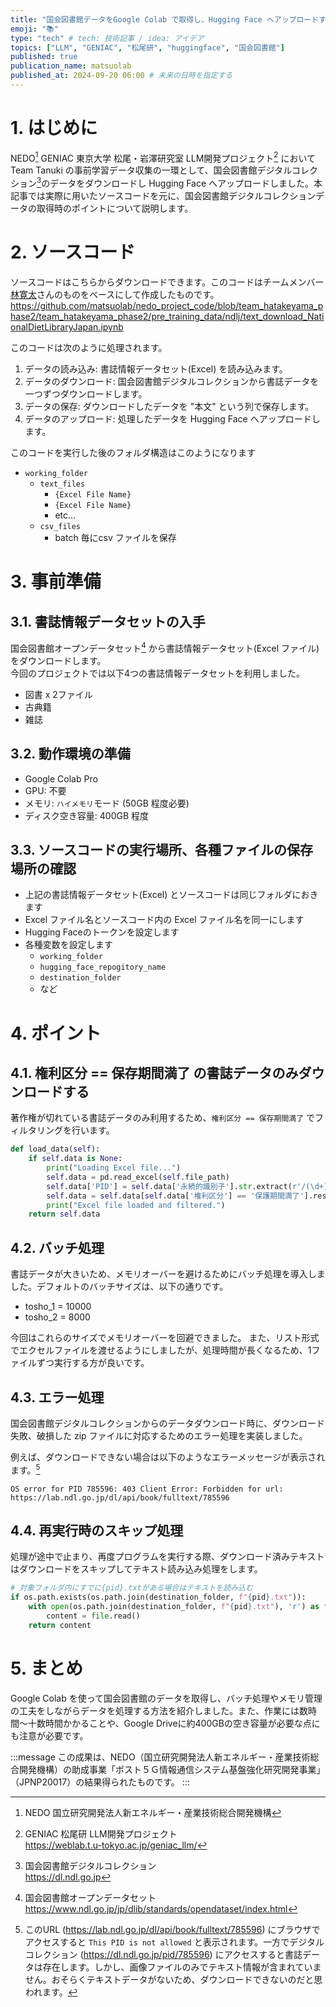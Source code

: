```yaml
---
title: "国会図書館データをGoogle Colab で取得し、Hugging Face へアップロードする方法"
emoji: "📚"
type: "tech" # tech: 技術記事 / idea: アイデア
topics: ["LLM", "GENIAC", "松尾研", "huggingface", "国会図書館"]
published: true
publication_name: matsuolab
published_at: 2024-09-20 06:00 # 未来の日時を指定する
---
```


# 1. はじめに
NEDO[^1] GENIAC 東京大学 松尾・岩澤研究室 LLM開発プロジェクト[^2] において Team Tanuki の事前学習データ収集の一環として、国会図書館デジタルコレクション[^3]のデータをダウンロードし Hugging Face へアップロードしました。本記事では実際に用いたソースコードを元に、国会図書館デジタルコレクションデータの取得時のポイントについて説明します。

[^1]: NEDO 国立研究開発法人新エネルギー・産業技術総合開発機構
[^2]: GENIAC 松尾研 LLM開発プロジェクト  
    https://weblab.t.u-tokyo.ac.jp/geniac_llm/

[^3]: 国会図書館デジタルコレクション  
    https://dl.ndl.go.jp

# 2. ソースコード
ソースコードはこちらからダウンロードできます。このコードはチームメンバー [林寛太](https://zenn.dev/misdelivery)さんのものをベースにして作成したものです。  
https://github.com/matsuolab/nedo_project_code/blob/team_hatakeyama_phase2/team_hatakeyama_phase2/pre_training_data/ndlj/text_download_NationalDietLibraryJapan.ipynb

このコードは次のように処理されます。

1. データの読み込み: 書誌情報データセット(Excel) を読み込みます。
2. データのダウンロード: 国会図書館デジタルコレクションから書誌データを一つずつダウンロードします。
3. データの保存: ダウンロードしたデータを "本文" という列で保存します。
4. データのアップロード: 処理したデータを Hugging Face へアップロードします。

このコードを実行した後のフォルダ構造はこのようになります
- `working_folder`
  - `text_files`
    - `{Excel File Name}`
    - `{Excel File Name}`
    - etc...
  - `csv_files`
    - batch 毎にcsv ファイルを保存

# 3. 事前準備
## 3.1. 書誌情報データセットの入手
国会図書館オープンデータセット[^4] から書誌情報データセット(Excel ファイル)をダウンロードします。  
今回のプロジェクトでは以下4つの書誌情報データセットを利用しました。

- 図書 x 2ファイル
- 古典籍
- 雑誌

[^4]: 国会図書館オープンデータセット  
    https://www.ndl.go.jp/jp/dlib/standards/opendataset/index.html

## 3.2. 動作環境の準備
- Google Colab Pro
- GPU: 不要
- メモリ: `ハイメモリ`モード (50GB 程度必要)
- ディスク空き容量: 400GB 程度

## 3.3. ソースコードの実行場所、各種ファイルの保存場所の確認
- 上記の書誌情報データセット(Excel) とソースコードは同じフォルダにおきます
- Excel ファイル名とソースコード内の Excel ファイル名を同一にします
- Hugging Faceのトークンを設定します
- 各種変数を設定します
  - `working_folder`
  - `hugging_face_repogitory_name`
  - `destination_folder`
  - など

# 4. ポイント
## 4.1. 権利区分 == 保存期間満了 の書誌データのみダウンロードする
著作権が切れている書誌データのみ利用するため、`権利区分 == 保存期間満了` でフィルタリングを行います。

```python
def load_data(self):
    if self.data is None:
        print("Loading Excel file...")
        self.data = pd.read_excel(self.file_path)
        self.data['PID'] = self.data['永続的識別子'].str.extract(r'/(\d+)$')
        self.data = self.data[self.data['権利区分'] == '保護期間満了'].reset_index(drop=True)
        print("Excel file loaded and filtered.")
    return self.data
```

## 4.2. バッチ処理
書誌データが大きいため、メモリオーバーを避けるためにバッチ処理を導入しました。デフォルトのバッチサイズは、以下の通りです。

- tosho_1 = 10000
- tosho_2 = 8000

今回はこれらのサイズでメモリオーバーを回避できました。
また、リスト形式でエクセルファイルを渡せるようにしましたが、処理時間が長くなるため、1ファイルずつ実行する方が良いです。

## 4.3. エラー処理
国会図書館デジタルコレクションからのデータダウンロード時に、ダウンロード失敗、破損した zip ファイルに対応するためのエラー処理を実装しました。

例えば、ダウンロードできない場合は以下のようなエラーメッセージが表示されます。[^5]
```
OS error for PID 785596: 403 Client Error: Forbidden for url: https://lab.ndl.go.jp/dl/api/book/fulltext/785596
```

[^5]: このURL (https://lab.ndl.go.jp/dl/api/book/fulltext/785596) にブラウザでアクセスすると `This PID is not allowed` と表示されます。一方でデジタルコレクション (https://dl.ndl.go.jp/pid/785596) にアクセスすると書誌データは存在します。しかし、画像ファイルのみでテキスト情報が含まれていません。おそらくテキストデータがないため、ダウンロードできないのだと思われます。

## 4.4. 再実行時のスキップ処理
処理が途中で止まり、再度プログラムを実行する際、ダウンロード済みテキストはダウンロードをスキップしてテキスト読み込み処理をします。

```python
# 対象フォルダ内にすでに{pid}.txtがある場合はテキストを読み込む
if os.path.exists(os.path.join(destination_folder, f"{pid}.txt")):
    with open(os.path.join(destination_folder, f"{pid}.txt"), 'r') as file:
        content = file.read()
    return content
```

# 5. まとめ
Google Colab を使って国会図書館のデータを取得し、バッチ処理やメモリ管理の工夫をしながらデータを処理する方法を紹介しました。また、作業には数時間〜十数時間かかることや、Google Driveに約400GBの空き容量が必要な点にも注意が必要です。

:::message
この成果は、NEDO（国立研究開発法人新エネルギー・産業技術総合開発機構）の助成事業「ポスト５Ｇ情報通信システム基盤強化研究開発事業」（JPNP20017）の結果得られたものです。
:::
